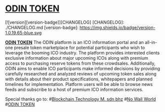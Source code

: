 # [ODIN TOKEN](http://odincoin-ag.com/)
[![version][version-badge]][CHANGELOG]
[CHANGELOG]: ./CHANGELOG.md
[version-badge]: https://img.shields.io/badge/version-1.0.19.65-blue.svg

**[ODIN TOKEN](http://odintoken.io)** 
The ODIN platform is an ICO information portal and an all-in-one presale token marketplace for potential participants who wish to leverage the booming ICO industry. The platform provides interested clients exclusive information about major upcoming ICOs along with premium access to purchasing reserve tokens from these crowdsales. Additionally, ODIN aims to enable ICO participants make informed decisions by providing carefully researched and analyzed reviews of upcoming token sales along with details about their product specifications, whitepapers and planned timelines for implementation. Platform users will be able to browse news feeds and subscribe to a host of premium ICO information services.

Special thanks go to: 
#[Blockchain Technology M. sdn bhz](https://blockchaintmhub.io)
#[No Wall World](https://www.nowallworld.com/)
#[ODIN TOKEN](https://www.odintoken-ag.com)




